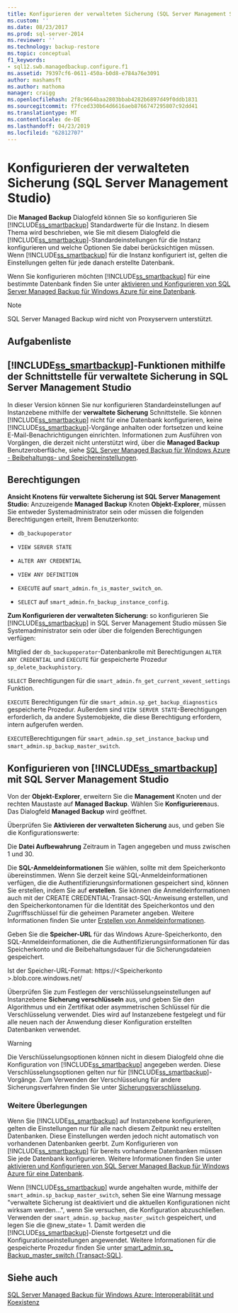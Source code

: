 ```yaml
---
title: Konfigurieren der verwalteten Sicherung (SQL Server Management Studio) | Microsoft-Dokumentation
ms.custom: ''
ms.date: 08/23/2017
ms.prod: sql-server-2014
ms.reviewer: ''
ms.technology: backup-restore
ms.topic: conceptual
f1_keywords:
- sql12.swb.managedbackup.configure.f1
ms.assetid: 79397cf6-0611-450a-b0d8-e784a76e3091
author: mashamsft
ms.author: mathoma
manager: craigg
ms.openlocfilehash: 2f8c9664baa2803bbab4282b6897d49f0ddb1831
ms.sourcegitcommit: f7fced330b64d6616aeb8766747295807c92dd41
ms.translationtype: MT
ms.contentlocale: de-DE
ms.lasthandoff: 04/23/2019
ms.locfileid: "62812707"
---
```

# <a name="configure-managed-backup-sql-server-management-studio"></a>Konfigurieren der verwalteten Sicherung (SQL Server Management Studio)
  Die **Managed Backup** Dialogfeld können Sie so konfigurieren Sie [!INCLUDE[ss_smartbackup](../includes/ss-smartbackup-md.md)] Standardwerte für die Instanz. In diesem Thema wird beschrieben, wie Sie mit diesem Dialogfeld die [!INCLUDE[ss_smartbackup](../includes/ss-smartbackup-md.md)]-Standardeinstellungen für die Instanz konfigurieren und welche Optionen Sie dabei berücksichtigen müssen. Wenn [!INCLUDE[ss_smartbackup](../includes/ss-smartbackup-md.md)] für die Instanz konfiguriert ist, gelten die Einstellungen gelten für jede danach erstellte Datenbank.  
  
 Wenn Sie konfigurieren möchten [!INCLUDE[ss_smartbackup](../includes/ss-smartbackup-md.md)] für eine bestimmte Datenbank finden Sie unter [aktivieren und Konfigurieren von SQL Server Managed Backup für Windows Azure für eine Datenbank](../../2014/database-engine/sql-server-managed-backup-to-windows-azure-retention-and-storage-settings.md#DatabaseConfigure).  
 
> [!NOTE] 
> SQL Server Managed Backup wird nicht von Proxyservern unterstützt. 
  
## <a name="task-list"></a>Aufgabenliste  
  
## <a name="includesssmartbackupincludesss-smartbackup-mdmd-functions-using-managed-backup-interface-in-sql-server-management-studio"></a>[!INCLUDE[ss_smartbackup](../includes/ss-smartbackup-md.md)]-Funktionen mithilfe der Schnittstelle für verwaltete Sicherung in SQL Server Management Studio  
 In dieser Version können Sie nur konfigurieren Standardeinstellungen auf Instanzebene mithilfe der **verwaltete Sicherung** Schnittstelle. Sie können [!INCLUDE[ss_smartbackup](../includes/ss-smartbackup-md.md)] nicht für eine Datenbank konfigurieren, keine [!INCLUDE[ss_smartbackup](../includes/ss-smartbackup-md.md)]-Vorgänge anhalten oder fortsetzen und keine E-Mail-Benachrichtigungen einrichten. Informationen zum Ausführen von Vorgängen, die derzeit nicht unterstützt wird, über die **Managed Backup** Benutzeroberfläche, siehe [SQL Server Managed Backup für Windows Azure - Beibehaltungs- und Speichereinstellungen](../../2014/database-engine/sql-server-managed-backup-to-windows-azure-retention-and-storage-settings.md).  
  
## <a name="permissions"></a>Berechtigungen  
 **Ansicht Knotens für verwaltete Sicherung ist SQL Server Management Studio:** Anzuzeigende **Managed Backup** Knoten **Objekt-Explorer**, müssen Sie entweder Systemadministrator sein oder müssen die folgenden Berechtigungen erteilt, Ihrem Benutzerkonto:  
  
-   `db_backupoperator`  
  
-   `VIEW SERVER STATE`  
  
-   `ALTER ANY CREDENTIAL`  
  
-   `VIEW ANY DEFINITION`  
  
-   `EXECUTE` auf `smart_admin.fn_is_master_switch_on`.  
  
-   `SELECT` auf `smart_admin.fn_backup_instance_config`.  
  
 **Zum Konfigurieren der verwalteten Sicherung:** so konfigurieren Sie [!INCLUDE[ss_smartbackup](../includes/ss-smartbackup-md.md)] in SQL Server Management Studio müssen Sie Systemadministrator sein oder über die folgenden Berechtigungen verfügen:  
  
 Mitglied der `db_backupoperator`-Datenbankrolle mit Berechtigungen `ALTER ANY CREDENTIAL` und `EXECUTE` für gespeicherte Prozedur `sp_delete_backuphistory`.  
  
 `SELECT` Berechtigungen für die `smart_admin.fn_get_current_xevent_settings` Funktion.  
  
 `EXECUTE` Berechtigungen für die `smart_admin.sp_get_backup_diagnostics` gespeicherte Prozedur. Außerdem sind `VIEW SERVER STATE`-Berechtigungen erforderlich, da andere Systemobjekte, die diese Berechtigung erfordern, intern aufgerufen werden.  
  
 `EXECUTE`Berechtigungen für `smart_admin.sp_set_instance_backup` und `smart_admin.sp_backup_master_switch`.  
  
## <a name="configure-includesssmartbackupincludesss-smartbackup-mdmd-using-sql-server-management-studio"></a>Konfigurieren von [!INCLUDE[ss_smartbackup](../includes/ss-smartbackup-md.md)] mit SQL Server Management Studio  
 Von der **Objekt-Explorer**, erweitern Sie die **Management** Knoten und der rechten Maustaste auf **Managed Backup**. Wählen Sie **Konfigurieren**aus. Das Dialogfeld **Managed Backup** wird geöffnet.  
  
 Überprüfen Sie **Aktivieren der verwalteten Sicherung** aus, und geben Sie die Konfigurationswerte:  
  
 Die **Datei Aufbewahrung** Zeitraum in Tagen angegeben und muss zwischen 1 und 30.  
  
 Die **SQL-Anmeldeinformationen** Sie wählen, sollte mit dem Speicherkonto übereinstimmen. Wenn Sie derzeit keine SQL-Anmeldeinformationen verfügen, die die Authentifizierungsinformationen gespeichert sind, können Sie erstellen, indem Sie auf **erstellen**. Sie können die Anmeldeinformationen auch mit der CREATE CREDENTIAL-Transact-SQL-Anweisung erstellen, und den Speicherkontonamen für die Identität des Speicherkontos und den Zugriffsschlüssel für die geheimen Parameter angeben. Weitere Informationen finden Sie unter [Erstellen von Anmeldeinformationen](../relational-databases/backup-restore/sql-server-backup-to-url.md#credential).  
  
 Geben Sie die **Speicher-URL** für das Windows Azure-Speicherkonto, den SQL-Anmeldeinformationen, die die Authentifizierungsinformationen für das Speicherkonto und die Beibehaltungsdauer für die Sicherungsdateien gespeichert.  
  
 Ist der Speicher-URL-Format: https://\<Speicherkonto >.blob.core.windows.net/  
  
 Überprüfen Sie zum Festlegen der verschlüsselungseinstellungen auf Instanzebene **Sicherung verschlüsseln** aus, und geben Sie den Algorithmus und ein Zertifikat oder asymmetrischen Schlüssel für die Verschlüsselung verwendet.  Dies wird auf Instanzebene festgelegt und für alle neuen nach der Anwendung dieser Konfiguration erstellten Datenbanken verwendet.  
  
> [!WARNING]  
>  Die Verschlüsselungsoptionen können nicht in diesem Dialogfeld ohne die Konfiguration von [!INCLUDE[ss_smartbackup](../includes/ss-smartbackup-md.md)] angegeben werden. Diese Verschlüsselungsoptionen gelten nur für [!INCLUDE[ss_smartbackup](../includes/ss-smartbackup-md.md)]-Vorgänge. Zum Verwenden der Verschlüsselung für andere Sicherungsverfahren finden Sie unter [Sicherungsverschlüsselung](../relational-databases/backup-restore/backup-encryption.md).  
  
### <a name="considerations"></a>Weitere Überlegungen  
 Wenn Sie [!INCLUDE[ss_smartbackup](../includes/ss-smartbackup-md.md)] auf Instanzebene konfigurieren, gelten die Einstellungen nur für alle nach diesem Zeitpunkt neu erstellten Datenbanken.  Diese Einstellungen werden jedoch nicht automatisch von vorhandenen Datenbanken geerbt. Zum Konfigurieren von [!INCLUDE[ss_smartbackup](../includes/ss-smartbackup-md.md)] für bereits vorhandene Datenbanken müssen Sie jede Datenbank konfigurieren. Weitere Informationen finden Sie unter [aktivieren und Konfigurieren von SQL Server Managed Backup für Windows Azure für eine Datenbank](../../2014/database-engine/sql-server-managed-backup-to-windows-azure-retention-and-storage-settings.md#DatabaseConfigure).  
  
 Wenn [!INCLUDE[ss_smartbackup](../includes/ss-smartbackup-md.md)] wurde angehalten wurde, mithilfe der `smart_admin.sp_backup_master_switch`, sehen Sie eine Warnung message "verwaltete Sicherung ist deaktiviert und die aktuellen Konfigurationen nicht wirksam werden...", wenn Sie versuchen, die Konfiguration abzuschließen. Verwenden der `smart_admin.sp_backup_master_switch` gespeichert, und legen Sie die @new_state= 1. Damit werden die [!INCLUDE[ss_smartbackup](../includes/ss-smartbackup-md.md)]-Dienste fortgesetzt und die Konfigurationseinstellungen angewendet. Weitere Informationen für die gespeicherte Prozedur finden Sie unter [smart_admin.sp_ Backup_master_switch &#40;Transact-SQL&#41;](/sql/relational-databases/system-stored-procedures/managed-backup-sp-backup-master-switch-transact-sql).  
  
## <a name="see-also"></a>Siehe auch  
 [SQL Server Managed Backup für Windows Azure: Interoperabilität und Koexistenz](../../2014/database-engine/sql-server-managed-backup-to-windows-azure-interoperability-and-coexistence.md)  
  
  
